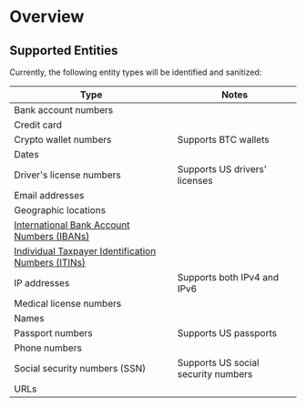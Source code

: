 # Overview

## Supported Entities

Currently, the following entity types will be identified and sanitized:

| **Type**                                                                                                                        | **Notes**                           |
|---------------------------------------------------------------------------------------------------------------------------------|-------------------------------------|
| Bank account numbers                                                                                                            |                                     |
| Credit card                                                                                                                     |                                     |
| Crypto wallet numbers                                                                                                           | Supports BTC wallets                |
| Dates                                                                                                                           |                                     |
| Driver's license numbers                                                                                                        | Supports US drivers' licenses       |
| Email addresses                                                                                                                 |                                     |
| Geographic locations                                                                                                            |                                     |
| [International Bank Account Numbers (IBANs)](https://n26.com/en-eu/iban-number)                                            |                                     |
| [Individual Taxpayer Identification Numbers (ITINs)](https://www.irs.gov/individuals/individual-taxpayer-identification-number) |                                     |
| IP addresses                                                                                                                    | Supports both IPv4 and IPv6         |
| Medical license numbers                                                                                                         |                                     |
| Names                                                                                                                           |                                     |
| Passport numbers                                                                                                                | Supports US passports               |
| Phone numbers                                                                                                                   |                                     |
| Social security numbers (SSN)                                                                                                   | Supports US social security numbers |
| URLs                                                                                                                            |                                     |